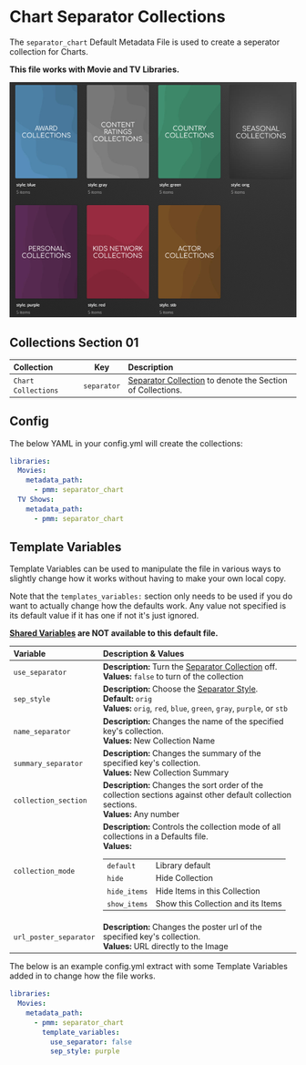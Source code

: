 # Chart Separator Collections

The `separator_chart` Default Metadata File is used to create a seperator collection for Charts.

**This file works with Movie and TV Libraries.**

![](../images/separators2.jpg)

## Collections Section 01

| Collection          |     Key     | Description                                                                 |
|:--------------------|:-----------:|:----------------------------------------------------------------------------|
| `Chart Collections` | `separator` | [Separator Collection](../separators) to denote the Section of Collections. |

## Config

The below YAML in your config.yml will create the collections:

```yaml
libraries:
  Movies:
    metadata_path:
      - pmm: separator_chart
  TV Shows:
    metadata_path:
      - pmm: separator_chart
```

## Template Variables

Template Variables can be used to manipulate the file in various ways to slightly change how it works without having to make your own local copy.

Note that the `templates_variables:` section only needs to be used if you do want to actually change how the defaults work. Any value not specified is its default value if it has one if not it's just ignored.

**[Shared Variables](../variables) are NOT available to this default file.**

| Variable               | Description & Values                                                                                                                                                                                                                                                                                                                                                                  |
|:-----------------------|:--------------------------------------------------------------------------------------------------------------------------------------------------------------------------------------------------------------------------------------------------------------------------------------------------------------------------------------------------------------------------------------|
| `use_separator`        | **Description:** Turn the [Separator Collection](../separators) off.<br>**Values:** `false` to turn of the collection                                                                                                                                                                                                                                                                 |
| `sep_style`            | **Description:** Choose the [Separator Style](../separators.md#separator-styles).<br>**Default:** `orig`<br>**Values:** `orig`, `red`, `blue`, `green`, `gray`, `purple`, or `stb`                                                                                                                                                                                                    |         
| `name_separator`       | **Description:** Changes the name of the specified key's collection.<br>**Values:** New Collection Name                                                                                                                                                                                                                                                                               |
| `summary_separator`    | **Description:** Changes the summary of the specified key's collection.<br>**Values:** New Collection Summary                                                                                                                                                                                                                                                                         |
| `collection_section`   | **Description:** Changes the sort order of the collection sections against other default collection sections.<br>**Values:** Any number                                                                                                                                                                                                                                               |
| `collection_mode`      | **Description:** Controls the collection mode of all collections in a Defaults file.<br>**Values:**<table class="clearTable"><tr><td>`default`</td><td>Library default</td></tr><tr><td>`hide`</td><td>Hide Collection</td></tr><tr><td>`hide_items`</td><td>Hide Items in this Collection</td></tr><tr><td>`show_items`</td><td>Show this Collection and its Items</td></tr></table> |
| `url_poster_separator` | **Description:** Changes the poster url of the specified key's collection.<br>**Values:** URL directly to the Image                                                                                                                                                                                                                                                                   |

The below is an example config.yml extract with some Template Variables added in to change how the file works.

```yaml
libraries:
  Movies:
    metadata_path:
      - pmm: separator_chart
        template_variables:
          use_separator: false
          sep_style: purple
```
